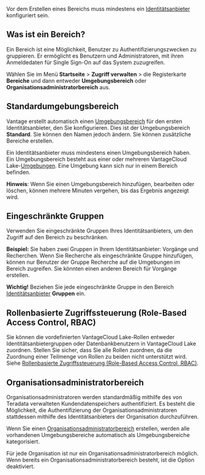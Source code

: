 Vor dem Erstellen eines Bereichs muss mindestens ein [Identitätsanbieter](whf1680184025148.md) konfiguriert sein.

Was ist ein Bereich?
--------------------

Ein Bereich ist eine Möglichkeit, Benutzer zu Authentifizierungszwecken zu gruppieren. Er ermöglicht es Benutzern und Administratoren, mit ihren Anmeldedaten für Single Sign-On auf das System zuzugreifen.

Wählen Sie im Menü **Startseite** \> **Zugriff verwalten** \> die Registerkarte **Bereiche** und dann entweder **Umgebungsbereich** oder **Organisationsadministratorbereich** aus.

Standardumgebungsbereich
------------------------

Vantage erstellt automatisch einen [Umgebungsbereich](jbj1680184191443.md) für den ersten Identitätsanbieter, den Sie konfigurieren. Dies ist der Umgebungsbereich **Standard**. Sie können den Namen jedoch ändern. Sie können zusätzliche Bereiche erstellen.

Ein Identitätsanbieter muss mindestens einen Umgebungsbereich haben. Ein Umgebungsbereich besteht aus einer oder mehreren VantageCloud Lake-[Umgebungen](sbt1640280496980.md). Eine Umgebung kann sich nur in einem Bereich befinden.

**Hinweis**: Wenn Sie einen Umgebungsbereich hinzufügen, bearbeiten oder löschen, können mehrere Minuten vergehen, bis das Ergebnis angezeigt wird.

Eingeschränkte Gruppen
----------------------

Verwenden Sie eingeschränkte Gruppen Ihres Identitätsanbieters, um den Zugriff auf den Bereich zu beschränken.

**Beispiel:** Sie haben zwei Gruppen in Ihrem Identitätsanbieter: Vorgänge und Recherchen. Wenn Sie Recherche als eingeschränkte Gruppe hinzufügen, können nur Benutzer der Gruppe Recherche auf die Umgebungen im Bereich zugreifen. Sie könnten einen anderen Bereich für Vorgänge erstellen.

**Wichtig!** Beziehen Sie jede eingeschränkte Gruppe in den Bereich [Identitätsanbieter](whf1680184025148.md) **Gruppen** ein.

Rollenbasierte Zugriffssteuerung (Role-Based Access Control, RBAC)
------------------------------------------------------------------

Sie können die vordefinierten VantageCloud Lake-Rollen entweder Identitätsanbietergruppen oder Datenbankbenutzern in VantageCloud Lake zuordnen. Stellen Sie sicher, dass Sie alle Rollen zuordnen, da die Zuordnung einer Teilmenge von Rollen zu beiden nicht unterstützt wird. Siehe [Rollenbasierte Zugriffssteuerung (Role-Based Access Control, RBAC)](https://docs.teradata.com/access/sources/dita/topic?dita:topicPath=jzo1722836167532.dita&utm_source=console&utm_medium=iph).

Organisationsadministratorbereich
---------------------------------

Organisationsadministratoren werden standardmäßig mithilfe des von Teradata verwalteten Kundendatenspeichers authentifiziert. Es besteht die Möglichkeit, die Authentifizierung der Organisationsadministratoren stattdessen mithilfe des Identitätsanbieters der Organisation durchzuführen.

Wenn Sie einen [Organisationsadministratorbereich](nfu1744756750773.md) erstellen, werden alle vorhandenen Umgebungsbereiche automatisch als Umgebungsbereiche kategorisiert.

Für jede Organisation ist nur ein Organisationsadministratorbereich möglich. Wenn bereits ein Organisationsadministratorbereich besteht, ist die Option deaktiviert.
